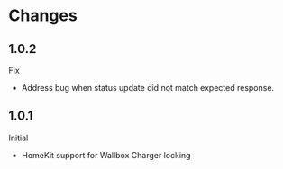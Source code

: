 # Changes

## 1.0.2
Fix 
- Address bug when status update did not match expected response.

## 1.0.1
Initial 
- HomeKit support for Wallbox Charger locking


